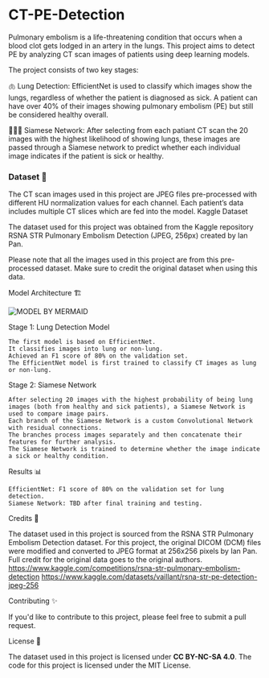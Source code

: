 # CT-PE-Detection
Pulmonary embolism is a life-threatening condition that occurs when a blood clot gets lodged in an artery in the lungs. This project aims to detect PE by analyzing CT scan images of patients using deep learning models.

The project consists of two key stages:

  🫁 Lung Detection: EfficientNet is used to classify which images show the lungs, regardless of whether the patient is diagnosed as sick. A patient can have over 40% of their images showing pulmonary embolism (PE) but still be considered healthy overall.

  🤖🤖🤖 Siamese Network: After selecting from each patiant CT scan the 20 images with the highest likelihood of showing lungs, these images are passed through a Siamese network to predict whether each individual image indicates if the patient is sick or healthy.
  

### Dataset 📂

The CT scan images used in this project are JPEG files pre-processed with different HU normalization values for each channel. Each patient’s data includes multiple CT slices which are fed into the model.
Kaggle Dataset

The dataset used for this project was obtained from the Kaggle repository RSNA STR Pulmonary Embolism Detection (JPEG, 256px) created by Ian Pan.

Please note that all the images used in this project are from this pre-processed dataset. Make sure to credit the original dataset when using this data.

Model Architecture 🏗️

![MODEL BY MERMAID](https://github.com/user-attachments/assets/b9e15740-5747-4551-aa54-4064b2f7b805)

Stage 1: Lung Detection Model

    The first model is based on EfficientNet.
    It classifies images into lung or non-lung.
    Achieved an F1 score of 80% on the validation set.
    The EfficientNet model is first trained to classify CT images as lung or non-lung.

Stage 2: Siamese Network

    After selecting 20 images with the highest probability of being lung images (both from healthy and sick patients), a Siamese Network is used to compare image pairs.
    Each branch of the Siamese Network is a custom Convolutional Network with residual connections.
    The branches process images separately and then concatenate their features for further analysis.
    The Siamese Network is trained to determine whether the image indicate a sick or healthy condition.

Results 📊

    EfficientNet: F1 score of 80% on the validation set for lung detection.
    Siamese Network: TBD after final training and testing.


Credits 🙌

The dataset used in this project is sourced from the RSNA STR Pulmonary Embolism Detection dataset. For this project, the original DICOM (DCM) files were modified and converted to JPEG format at 256x256 pixels by Ian Pan. Full credit for the original data goes to the original authors.
https://www.kaggle.com/competitions/rsna-str-pulmonary-embolism-detection
https://www.kaggle.com/datasets/vaillant/rsna-str-pe-detection-jpeg-256

Contributing ✨

If you'd like to contribute to this project, please feel free to submit a pull request.

License 📜

The dataset used in this project is licensed under **CC BY-NC-SA 4.0**. The code for this project is licensed under the MIT License.
